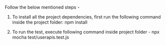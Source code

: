 Follow the below mentioned steps -

1. To install all the project dependencies, first run the following command inside the project folder:
npm install

2. To run the test, execute following command inside project folder -
npx mocha test/userapis.test.js
